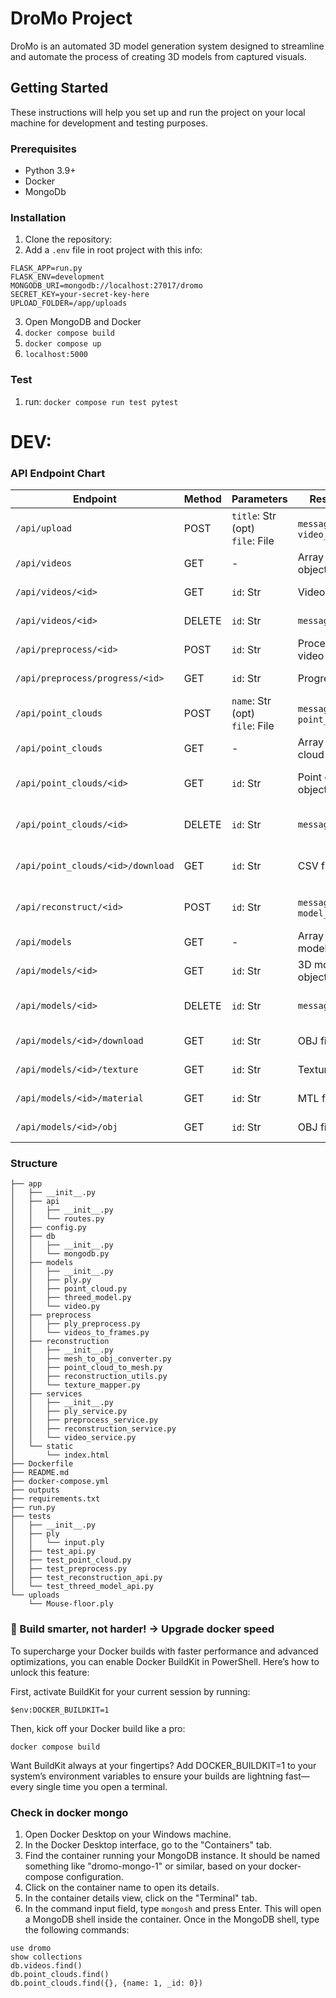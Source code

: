# DroMo Project

DroMo is an automated 3D model generation system designed to streamline and automate the process of creating 3D models from captured visuals.

## Getting Started

These instructions will help you set up and run the project on your local machine for development and testing purposes.

### Prerequisites

- Python 3.9+
- Docker
- MongoDb

### Installation

1. Clone the repository:
2. Add a `.env` file in root project with this info:
```
FLASK_APP=run.py
FLASK_ENV=development
MONGODB_URI=mongodb://localhost:27017/dromo
SECRET_KEY=your-secret-key-here
UPLOAD_FOLDER=/app/uploads
```
3. Open MongoDB and Docker
4. ```docker compose build```
5. ```docker compose up```
6. `localhost:5000`

### Test

1. run: ```docker compose run test pytest```

# DEV:

### API Endpoint Chart

| Endpoint | Method | Parameters | Response | Codes |
|----------|--------|------------|----------|-------|
| `/api/upload` | POST | `title`: Str (opt)<br>`file`: File | `message`, `video_id` | 200, 400 |
| `/api/videos` | GET | - | Array of video objects | 200 |
| `/api/videos/<id>` | GET | `id`: Str | Video object | 200, 404 |
| `/api/videos/<id>` | DELETE | `id`: Str | `message` | 200, 404 |
| `/api/preprocess/<id>` | POST | `id`: Str | Processed video data | 200, 404 |
| `/api/preprocess/progress/<id>` | GET | `id`: Str | Progress info | 200, 404 |
| `/api/point_clouds` | POST | `name`: Str (opt)<br>`file`: File | `message`, `point_cloud_id` | 200, 400 |
| `/api/point_clouds` | GET | - | Array of point cloud objects | 200 |
| `/api/point_clouds/<id>` | GET | `id`: Str | Point cloud object | 200, 400, 404 |
| `/api/point_clouds/<id>` | DELETE | `id`: Str | `message` | 200, 400, 404 |
| `/api/point_clouds/<id>/download` | GET | `id`: Str | CSV file | 200, 404, 500 |
| `/api/reconstruct/<id>` | POST | `id`: Str | `message`, `model_id` | 200, 404, 500 |
| `/api/models` | GET | - | Array of 3D model objects | 200 |
| `/api/models/<id>` | GET | `id`: Str | 3D model object | 200, 404 |
| `/api/models/<id>` | DELETE | `id`: Str | `message` | 200, 404, 500 |
| `/api/models/<id>/download` | GET | `id`: Str | OBJ file | 200, 404 |
| `/api/models/<id>/texture` | GET | `id`: Str | Texture file | 200, 404 |
| `/api/models/<id>/material` | GET | `id`: Str | MTL file | 200, 404 |
| `/api/models/<id>/obj` | GET | `id`: Str | OBJ file | 200, 404 |

### Structure
```
├── app
│   ├── __init__.py
│   ├── api
│   │   ├── __init__.py
│   │   └── routes.py
│   ├── config.py
│   ├── db
│   │   ├── __init__.py
│   │   └── mongodb.py
│   ├── models
│   │   ├── __init__.py
│   │   ├── ply.py
│   │   ├── point_cloud.py
│   │   ├── threed_model.py
│   │   └── video.py
│   ├── preprocess
│   │   ├── ply_preprocess.py
│   │   └── videos_to_frames.py
│   ├── reconstruction
│   │   ├── __init__.py
│   │   ├── mesh_to_obj_converter.py
│   │   ├── point_cloud_to_mesh.py
│   │   ├── reconstruction_utils.py
│   │   └── texture_mapper.py
│   ├── services
│   │   ├── __init__.py
│   │   ├── ply_service.py
│   │   ├── preprocess_service.py
│   │   ├── reconstruction_service.py
│   │   └── video_service.py
│   └── static
│       └── index.html
├── Dockerfile
├── README.md
├── docker-compose.yml
├── outputs
├── requirements.txt
├── run.py
├── tests
│   ├── __init__.py
│   ├── ply
│   │   └── input.ply
│   ├── test_api.py
│   ├── test_point_cloud.py
│   ├── test_preprocess.py
│   ├── test_reconstruction_api.py
│   └── test_threed_model_api.py
└── uploads
    └── Mouse-floor.ply
```

### 🚀 Build smarter, not harder! → Upgrade docker speed
To supercharge your Docker builds with faster performance and advanced optimizations, you can enable Docker BuildKit in PowerShell. Here’s how to unlock this feature:

First, activate BuildKit for your current session by running:
```
$env:DOCKER_BUILDKIT=1
```
Then, kick off your Docker build like a pro:
```
docker compose build
```
Want BuildKit always at your fingertips? Add DOCKER_BUILDKIT=1 to your system’s environment variables to ensure your builds are lightning fast—every single time you open a terminal.




### Check in docker mongo
1. Open Docker Desktop on your Windows machine.
2. In the Docker Desktop interface, go to the "Containers" tab.
3. Find the container running your MongoDB instance. It should be named something like "dromo-mongo-1" or similar, based on your docker-compose configuration.
4. Click on the container name to open its details.
5. In the container details view, click on the "Terminal" tab.
6. In the command input field, type `mongosh` and press Enter. This will open a MongoDB shell inside the container.
Once in the MongoDB shell, type the following commands:
```
use dromo
show collections
db.videos.find()
db.point_clouds.find()
db.point_clouds.find({}, {name: 1, _id: 0})
```
